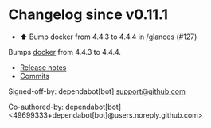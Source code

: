 # Changelog since v0.11.1
- ⬆️ Bump docker from 4.4.3 to 4.4.4 in /glances (#127)

Bumps [docker](https://github.com/docker/docker-py) from 4.4.3 to 4.4.4.
- [Release notes](https://github.com/docker/docker-py/releases)
- [Commits](https://github.com/docker/docker-py/compare/4.4.3...4.4.4)

Signed-off-by: dependabot[bot] <support@github.com>

Co-authored-by: dependabot[bot] <49699333+dependabot[bot]@users.noreply.github.com> 
